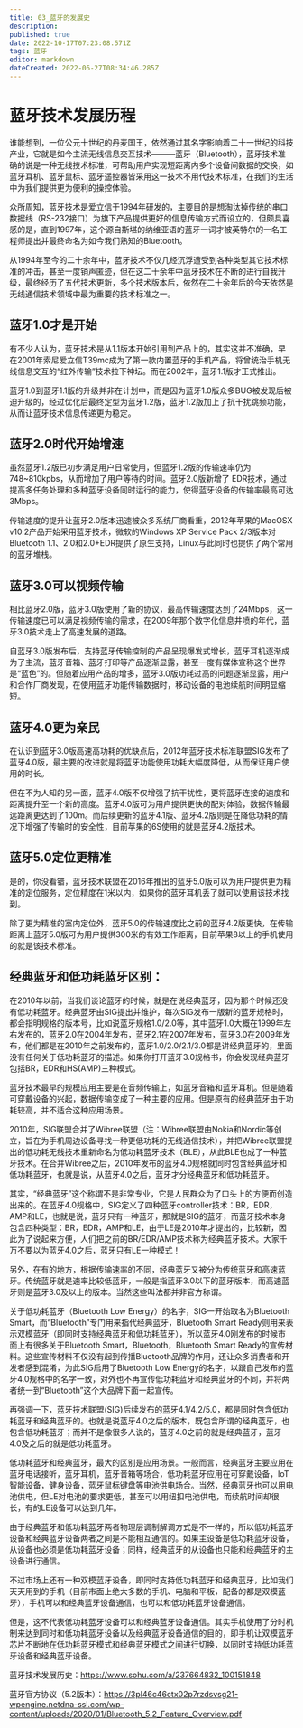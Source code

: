 ```yaml
---
title: 03_蓝牙的发展史
description: 
published: true
date: 2022-10-17T07:23:08.571Z
tags: 蓝牙
editor: markdown
dateCreated: 2022-06-27T08:34:46.285Z
---
```


# 蓝牙技术发展历程

谁能想到，一位公元十世纪的丹麦国王，依然通过其名字影响着二十一世纪的科技产业，它就是如今主流无线信息交互技术———蓝牙（Bluetooth），蓝牙技术准确的说是一种无线技术标准，可帮助用户实现短距离内多个设备间数据的交换，如蓝牙耳机、蓝牙鼠标、蓝牙遥控器皆采用这一技术不用代技术标准，在我们的生活中为我们提供更为便利的操控体验。

众所周知，蓝牙技术是爱立信于1994年研发的，主要目的是想淘汰掉传统的串口数据线（RS-232接口）为旗下产品提供更好的信息传输方式而设立的，但颇具喜感的是，直到1997年，这个源自斯堪的纳维亚语的蓝牙一词才被英特尔的一名工程师提出并最终命名为如今我们熟知的Bluetooth。

从1994年至今的二十余年中，蓝牙技术不仅几经沉浮遭受到各种类型其它技术标准的冲击，甚至一度销声匿迹，但在这二十余年中蓝牙技术在不断的进行自我升级，最终经历了五代技术更新，多个技术版本后，依然在二十余年后的今天依然是无线通信技术领域中最为重要的技术标准之一。

## 蓝牙1.0才是开始

有不少人认为，蓝牙技术是从1.1版本开始引用到产品上的，其实这并不准确，早在2001年索尼爱立信T39mc成为了第一款内置蓝牙的手机产品，将曾统治手机无线信息交互的“红外传输”技术拉下神坛。而在2002年，蓝牙1.1版才正式推出。

蓝牙1.0到蓝牙1.1版的升级并非在计划中，而是因为蓝牙1.0版众多BUG被发现后被迫升级的，经过优化后最终定型为蓝牙1.2版，蓝牙1.2版加上了抗干扰跳频功能，从而让蓝牙技术信息传递更为稳定。

## 蓝牙2.0时代开始增速

虽然蓝牙1.2版已初步满足用户日常使用，但蓝牙1.2版的传输速率仍为748~810kpbs，从而增加了用户等待的时间。蓝牙2.0版新增了 EDR技术，通过提高多任务处理和多种蓝牙设备同时运行的能力，使得蓝牙设备的传输率最高可达3Mbps。

传输速度的提升让蓝牙2.0版本迅速被众多系统厂商看重，2012年苹果的MacOSX v10.2产品开始采用蓝牙技术，微软的Windows XP Service Pack 2/3版本对Bluetooth 1.1、2.0和2.0+EDR提供了原生支持，Linux与此同时也提供了两个常用的蓝牙堆栈。

## 蓝牙3.0可以视频传输

相比蓝牙2.0版，蓝牙3.0版使用了新的协议，最高传输速度达到了24Mbps，这一传输速度已可以满足视频传输的需求，在2009年那个数字化信息井喷的年代，蓝牙3.0技术走上了高速发展的道路。

自蓝牙3.0版发布后，支持蓝牙传输控制的产品呈现爆发式增长，蓝牙耳机逐渐成为了主流，蓝牙音箱、蓝牙打印等产品逐渐显露，甚至一度有媒体宣称这个世界是“蓝色”的。但随着应用产品的增多，蓝牙3.0版功耗过高的问题逐渐显露，用户和合作厂商发现，在使用蓝牙功能传输数据时，移动设备的电池续航时间明显缩短。

## 蓝牙4.0更为亲民

在认识到蓝牙3.0版高速高功耗的优缺点后，2012年蓝牙技术标准联盟SIG发布了蓝牙4.0版，最主要的改进就是将蓝牙功能使用功耗大幅度降低，从而保证用户使用的时长。

但在不为人知的另一面，蓝牙4.0版不仅增强了抗干扰性，更将蓝牙连接的速度和距离提升至一个新的高度。蓝牙4.0版可为用户提供更快的配对体验，数据传输最远距离更达到了100m。而后续更新的蓝牙4.1版、蓝牙4.2版则是在降低功耗的情况下增强了传输时的安全性，目前苹果的6S使用的就是蓝牙4.2版技术。

## 蓝牙5.0定位更精准

是的，你没看错，蓝牙技术联盟在2016年推出的蓝牙5.0版可以为用户提供更为精准的定位服务，定位精度在1米以内，如果你的蓝牙耳机丢了就可以使用该技术找到。

除了更为精准的室内定位外，蓝牙5.0的传输速度比之前的蓝牙4.2版更快，在传输距离上蓝牙5.0版可为用户提供300米的有效工作距离，目前苹果8以上的手机使用的就是该技术标准。




## 经典蓝牙和低功耗蓝牙区别：

在2010年以前，当我们谈论蓝牙的时候，就是在说经典蓝牙，因为那个时候还没有低功耗蓝牙。经典蓝牙由SIG提出并维护，每次SIG发布一版新的蓝牙规格时，都会指明规格的版本号，比如说蓝牙规格1.0/2.0等，其中蓝牙1.0大概在1999年左右发布的，蓝牙2.0在2004年发布，蓝牙2.1在2007年发布，蓝牙3.0在2009年发布，他们都是在2010年之前发布的，蓝牙1.0/2.0/2.1/3.0都是讲经典蓝牙的，里面没有任何关于低功耗蓝牙的描述。如果你打开蓝牙3.0规格书，你会发现经典蓝牙包括BR，EDR和HS(AMP)三种模式。

蓝牙技术最早的规模应用主要是在音频传输上，如蓝牙音箱和蓝牙耳机。但是随着可穿戴设备的兴起，数据传输变成了一种主要的应用。但是原有的经典蓝牙由于功耗较高，并不适合这种应用场景。

2010年，SIG联盟合并了Wibree联盟（注：Wibree联盟由Nokia和Nordic等创立，旨在为手机周边设备寻找一种更低功耗的无线通信技术），并把Wibree联盟提出的低功耗无线技术重新命名为低功耗蓝牙技术（BLE），从此BLE也成了一种蓝牙技术。在合并Wibree之后，2010年发布的蓝牙4.0规格就同时包含经典蓝牙和低功耗蓝牙，也就是说，从蓝牙4.0之后，蓝牙才分经典蓝牙和低功耗蓝牙。

其实，“经典蓝牙”这个称谓不是非常专业，它是人民群众为了口头上的方便而创造出来的。在蓝牙4.0规格中，SIG定义了四种蓝牙controller技术：BR，EDR，AMP和LE，也就是说，蓝牙只有一种蓝牙，那就是SIG的蓝牙，而蓝牙技术本身包含四种类型：BR，EDR，AMP和LE，由于LE是2010年才提出的，比较新，因此为了说起来方便，人们把之前的BR/EDR/AMP技术称为经典蓝牙技术。大家千万不要以为蓝牙4.0之后，蓝牙只有LE一种模式！

另外，在有的地方，根据传输速率的不同，经典蓝牙又被分为传统蓝牙和高速蓝牙。传统蓝牙就是速率比较低蓝牙，一般是指蓝牙3.0以下的蓝牙版本，而高速蓝牙则是蓝牙3.0及以上的版本。当然这些叫法都并非官方称谓。


关于低功耗蓝牙（Bluetooth Low Energy）的名字，SIG一开始取名为Bluetooth Smart，而“Bluetooth”专门用来指代经典蓝牙，Bluetooth Smart Ready则用来表示双模蓝牙（即同时支持经典蓝牙和低功耗蓝牙），所以蓝牙4.0刚发布的时候市面上有很多关于Bluetooth Smart，Bluetooth，Bluetooth Smart Ready的宣传材料。这些宣传材料不仅没有起到传播Bluetooth品牌的作用，还让众多消费者和开发者感到混淆，为此SIG启用了Bluetooth Low Energy的名字，以跟自己发布的蓝牙4.0规格中的名字一致，对外也不再宣传低功耗蓝牙和经典蓝牙的不同，并将两者统一到“Bluetooth”这个大品牌下面一起宣传。

再强调一下，蓝牙技术联盟(SIG)后续发布的蓝牙4.1/4.2/5.0，都是同时包含低功耗蓝牙和经典蓝牙的。也就是说蓝牙4.0之后的版本，既包含所谓的经典蓝牙，也包含低功耗蓝牙；而并不是像很多人说的，蓝牙4.0之前的就是经典蓝牙，蓝牙4.0及之后的就是低功耗蓝牙。

低功耗蓝牙和经典蓝牙，最大的区别是应用场景。一般而言，经典蓝牙主要应用在蓝牙电话接听，蓝牙耳机，蓝牙音箱等场合，低功耗蓝牙应用在可穿戴设备，IoT智能设备，健身设备，蓝牙鼠标键盘等电池供电场合。当然，经典蓝牙也可以用电池供电，但LE对电池的要求更低，甚至可以用纽扣电池供电，而续航时间却很长，有的LE设备可以达到几年。

由于经典蓝牙和低功耗蓝牙两者物理层调制解调方式是不一样的，所以低功耗蓝牙设备和经典蓝牙设备两者之间是不能相互通信的。如果主设备是低功耗蓝牙设备，从设备也必须是低功耗蓝牙设备；同样，经典蓝牙的从设备也只能和经典蓝牙的主设备进行通信。

不过市场上还有一种双模蓝牙设备，即同时支持低功耗蓝牙和经典蓝牙，比如我们天天用到的手机（目前市面上绝大多数的手机、电脑和平板，配备的都是双模蓝牙），手机可以和经典蓝牙设备通信，也可以和低功耗蓝牙设备通信。

但是，这不代表低功耗蓝牙设备可以和经典蓝牙设备通信。其实手机使用了分时机制来达到同时和低功耗蓝牙设备以及经典蓝牙设备通信的目的，即手机让双模蓝牙芯片不断地在低功耗蓝牙模式和经典蓝牙模式之间进行切换，以同时支持低功耗蓝牙设备和经典蓝牙设备。


蓝牙技术发展历史：https://www.sohu.com/a/237664832_100151848

蓝牙官方协议（5.2版本）：https://3pl46c46ctx02p7rzdsvsg21-wpengine.netdna-ssl.com/wp-content/uploads/2020/01/Bluetooth_5.2_Feature_Overview.pdf